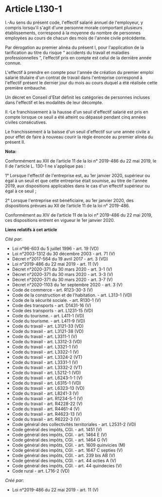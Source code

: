 # Article L130-1

I.-Au sens du présent code, l'effectif salarié annuel de l'employeur, y compris lorsqu'il s'agit d'une personne morale
comportant plusieurs établissements, correspond à la moyenne du nombre de personnes employées au cours de chacun des mois de
l'année civile précédente.

Par dérogation au premier alinéa du présent I, pour l'application de la tarification au titre du risque “ accidents du
travail et maladies professionnelles ”, l'effectif pris en compte est celui de la dernière année connue.

L'effectif à prendre en compte pour l'année de création du premier emploi salarié titulaire d'un contrat de travail dans
l'entreprise correspond à l'effectif présent le dernier jour du mois au cours duquel a été réalisée cette première embauche.

Un décret en Conseil d'Etat définit les catégories de personnes incluses dans l'effectif et les modalités de leur décompte.

II.-Le franchissement à la hausse d'un seuil d'effectif salarié est pris en compte lorsque ce seuil a été atteint ou dépassé
pendant cinq années civiles consécutives.

Le franchissement à la baisse d'un seuil d'effectif sur une année civile a pour effet de faire à nouveau courir la règle
énoncée au premier alinéa du présent II.

**Nota:**

Conformément au XIII de l’article 11 de la loi n° 2019-486 du 22 mai 2019, le II de l'article L. 130-1 ne s'applique pas :

1° Lorsque l'effectif de l'entreprise est, au 1er janvier 2020, supérieur ou égal à un seuil et que cette entreprise était
soumise, au titre de l'année 2019, aux dispositions applicables dans le cas d'un effectif supérieur ou égal à ce seuil ;

2° Lorsque l'entreprise est bénéficiaire, au 1er janvier 2020, des dispositions prévues au XII de l’article 11 de la loi n°
2019-486.

Conformément au XIV de l’article 11 de la loi n° 2019-486 du 22 mai 2019, ces dispositions entrent en vigueur le 1er janvier
2020.

**Liens relatifs à cet article**

_Cité par_:

  - Loi n°96-603 du 5 juillet 1996 - art. 19 (VD)
  - Loi n°2003-1312 du 30 décembre 2003 - art. 71 (V)
  - Décret n°2017-564 du 19 avril 2017 - art. 3 (VD)
  - Loi n°2019-486 du 22 mai 2019 - art. 11 (V)
  - Décret n°2020-371 du 30 mars 2020 - art. 3-1 (V)
  - Décret n°2020-371 du 30 mars 2020 - art. 3-3 (V)
  - Décret n°2020-371 du 30 mars 2020 - art. 3-7 (V)
  - Décret n°2020-1103 du 1er septembre 2020 - art. 3 (V)
  - Code de commerce - art. R123-30-3 (V)
  - Code de la construction et de l'habitation. - art. L313-1 (VD)
  - Code de la sécurité sociale. - art. R130-1 (V)
  - Code des transports - art. D1431-16 (V)
  - Code des transports - art. L1231-15 (VD)
  - Code du tourisme. - art. L411-1 (VD)
  - Code du tourisme. - art. L411-9 (VD)
  - Code du travail - art. L3121-33 (VD)
  - Code du travail - art. L3121-38 (VD)
  - Code du travail - art. L3311-1 (V)
  - Code du travail - art. L3312-3 (VD)
  - Code du travail - art. L3321-1 (V)
  - Code du travail - art. L3322-1 (V)
  - Code du travail - art. L3324-2 (VT)
  - Code du travail - art. L3331-1 (V)
  - Code du travail - art. L3332-2 (VT)
  - Code du travail - art. L5212-1 (VD)
  - Code du travail - art. L6243-1-1 (V)
  - Code du travail - art. L6315-1 (VD)
  - Code du travail - art. L6323-13 (VD)
  - Code du travail - art. L8241-3 (V)
  - Code du travail - art. R1234-5-1 (V)
  - Code du travail - art. R4228-22 (V)
  - Code du travail - art. R4461-4 (V)
  - Code du travail - art. R4623-13 (V)
  - Code du travail - art. R6222-3 (V)
  - Code général des collectivités territoriales - art. L2531-2 (VD)
  - Code général des impôts, CGI. - art. 1451 (V)
  - Code général des impôts, CGI. - art. 1464 E (V)
  - Code général des impôts, CGI. - art. 1464 G (V)
  - Code général des impôts, CGI. - art. 1609 quinvicies (M)
  - Code général des impôts, CGI. - art. 1647 C septies (V)
  - Code général des impôts, CGI. - art. 239 bis AB (V)
  - Code général des impôts, CGI. - art. 44 octies A (V)
  - Code général des impôts, CGI. - art. 44 quindecies (V)
  - Code rural - art. L716-2 (VD)

_Créé par_:

  - Loi n°2019-486 du 22 mai 2019 - art. 11 (V)
